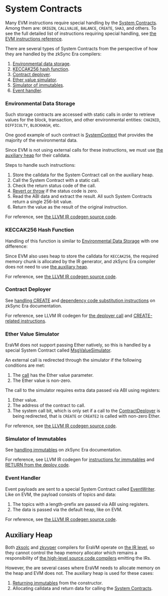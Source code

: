 # System Contracts

Many EVM instructions require special handling by the
[System Contracts](https://era.zksync.io/docs/reference/architecture/system-contracts.html). Among them are: `ORIGIN`,
`CALLVALUE`, `BALANCE`, `CREATE`, `SHA3`, and others. To see the full detailed list of instructions requiring special
handling, see
[the EVM instructions reference](https://github.com/code-423n4/2023-10-zksync/blob/main/docs/VM%20Section/How%20compiler%20works/instructions/evm).

There are several types of System Contracts from the perspective of how they are handled by the zkSync Era compilers:

1. [Environmental data storage](#environmental-data-storage).
2. [KECCAK256 hash function](#keccak256-hash-function).
3. [Contract deployer](#contract-deployer).
4. [Ether value simulator](#ether-value-simulator).
5. [Simulator of immutables](#simulator-of-immutables).
6. [Event handler](#event-handler).

### Environmental Data Storage

Such storage contracts are accessed with static calls in order to retrieve values for the block, transaction, and other
environmental entities: `CHAINID`, `DIFFICULTY`, `BLOCKHASH`, etc.

One good example of such contract is
[SystemContext](https://github.com/matter-labs/era-system-contracts/blob/main/contracts/SystemContext.sol) that provides
the majority of the environmental data.

Since EVM is not using external calls for these instructions, we must use [the auxiliary heap](#auxiliary-heap) for
their calldata.

Steps to handle such instructions:

1. Store the calldata for the System Contract call on the auxiliary heap.
2. Call the System Contract with a static call.
3. Check the return status code of the call.
4. [Revert or throw](https://github.com/code-423n4/2023-10-zksync/blob/main/docs/VM%20Section/How%20compiler%20works/exception_handling.md)
   if the status code is zero.
5. Read the ABI data and extract the result. All such System Contracts return a single 256-bit value.
6. Return the value as the result of the original instruction.

For reference, see
[the LLVM IR codegen source code](https://github.com/matter-labs/era-compiler-llvm-context/blob/main/src/eravm/context/function/llvm_runtime.rs).

### KECCAK256 Hash Function

Handling of this function is similar to [Environmental Data Storage](#environmental-data-storage) with one difference:

Since EVM also uses heap to store the calldata for `KECCAK256`, the required memory chunk is allocated by the IR
generator, and zkSync Era compiler does not need to use [the auxiliary heap](#auxiliary-heap).

For reference, see
[the LLVM IR codegen source code](https://github.com/matter-labs/era-compiler-llvm-context/blob/main/src/eravm/context/function/llvm_runtime.rs).

### Contract Deployer

See [handling CREATE](https://era.zksync.io/docs/reference/architecture/differences-with-ethereum.html#create-create2)
and
[dependency code substitution instructions](https://era.zksync.io/docs/reference/architecture/differences-with-ethereum.html#datasize-dataoffset-datacopy)
on zkSync Era documentation.

For reference, see LLVM IR codegen for
[the deployer call](https://github.com/matter-labs/era-compiler-llvm-context/blob/main/src/eravm/context/function/runtime/deployer_call.rs)
and
[CREATE-related instructions](https://github.com/matter-labs/era-compiler-llvm-context/blob/main/src/eravm/evm/create.rs).

### Ether Value Simulator

EraVM does not support passing Ether natively, so this is handled by a special System Contract called
[MsgValueSimulator](https://github.com/matter-labs/era-system-contracts/blob/main/contracts/MsgValueSimulator.sol).

An external call is redirected through the simulator if the following conditions are met:

1. The
   [call](https://github.com/code-423n4/2023-10-zksync/blob/main/docs/VM%20Section/How%20compiler%20works/instructions/evm/call.md)
   has the Ether value parameter.
2. The Ether value is non-zero.

The call to the simulator requires extra data passed via ABI using registers:

1. Ether value.
2. The address of the contract to call.
3. The system call bit, which is only set if a call to the [ContractDeployer](#contract-deployer) is being redirected,
   that is `CREATE` or `CREATE2` is called with non-zero Ether.

For reference, see
[the LLVM IR codegen source code](https://github.com/matter-labs/era-compiler-llvm-context/blob/main/src/eravm/evm/call.rs#L530).

### Simulator of Immutables

See
[handling immutables](https://era.zksync.io/docs/reference/architecture/differences-with-ethereum.html#setimmutable-loadimmutable)
on zkSync Era documentation.

For reference, see LLVM IR codegen for
[instructions for immutables](https://github.com/matter-labs/era-compiler-llvm-context/blob/main/src/eravm/evm/immutable.rs)
and
[RETURN from the deploy code](https://github.com/matter-labs/era-compiler-llvm-context/blob/main/src/eravm/evm/return.rs#L28).

### Event Handler

Event payloads are sent to a special System Contract called
[EventWriter](https://github.com/code-423n4/2023-10-zksync/blob/main/code/system-contracts/contracts/EventWriter.yul).
Like on EVM, the payload consists of topics and data:

1. The topics with a length-prefix are passed via ABI using registers.
2. The data is passed via the default heap, like on EVM.

For reference, see
[the LLVM IR codegen source code](https://github.com/matter-labs/era-compiler-llvm-context/blob/main/src/eravm/evm/event.rs).

## Auxiliary Heap

Both [zksolc](https://era.zksync.io/docs/tools/compiler-toolchain/solidity.html) and
[zkvyper](https://era.zksync.io/docs/tools/compiler-toolchain/vyper.html) compilers for EraVM operate on
[the IR level](https://era.zksync.io/docs/tools/compiler-toolchain/overview.html#ir-compilers), so they cannot control
the heap memory allocator which remains a responsibility of
[the high-level source code compilers](https://era.zksync.io/docs/tools/compiler-toolchain/overview.html#high-level-source-code-compilers)
emitting the IRs.

However, the are several cases where EraVM needs to allocate memory on the heap and EVM does not. The auxiliary heap is
used for these cases:

1. [Returning immutables](https://era.zksync.io/docs/reference/architecture/differences-with-ethereum.html#setimmutable-loadimmutable)
   from the constructor.
2. Allocating calldata and return data for calling the
   [System Contracts](https://era.zksync.io/docs/reference/architecture/system-contracts.html).
